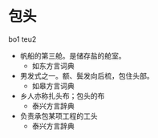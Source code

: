 # 包头
bo1 teu2
+ 帆船的第三舱。是储存盐的舱室。
  * 如东方言词典
+ 男发式之一。额、鬓发向后梳，包住头部。
  * 如皋方言词典
+ 乡人亦称扎头布；包头的布
  * 泰兴方言辞典
+ 负责承包某项工程的工头
  * 泰兴方言辞典
